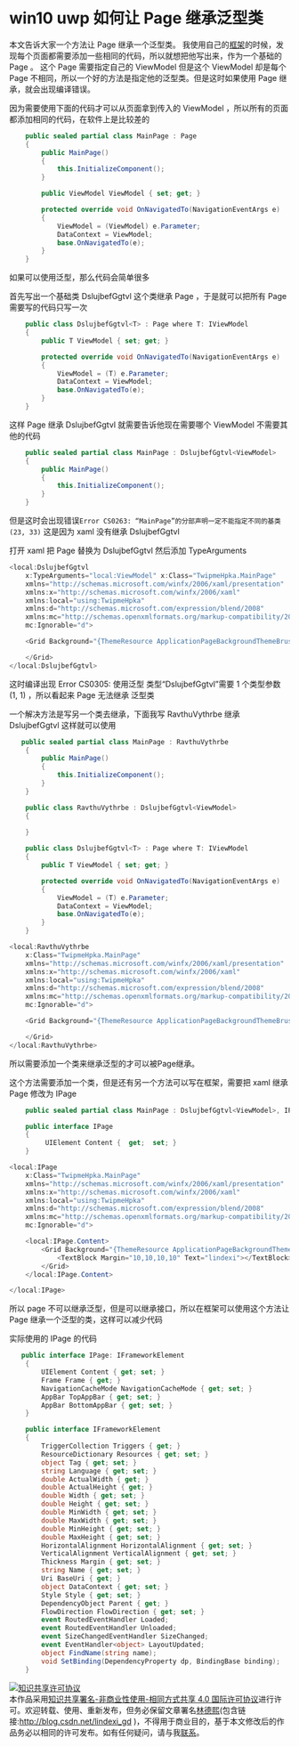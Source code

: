 
# win10 uwp 如何让 Page 继承泛型类

本文告诉大家一个方法让 Page 继承一个泛型类。
我使用自己的[框架](https://www.nuget.org/packages/lindexi.uwp.Framework)的时候，发现每个页面都需要添加一些相同的代码，所以就想把他写出来，作为一个基础的 Page 。
这个 Page 需要指定自己的 ViewModel 但是这个 ViewModel 却是每个 Page 不相同，所以一个好的方法是指定他的泛型类。但是这时如果使用 Page 继承，就会出现编译错误。

<!--more-->



<!-- csdn -->

因为需要使用下面的代码才可以从页面拿到传入的 ViewModel ，所以所有的页面都添加相同的代码，在软件上是比较差的

```csharp
    public sealed partial class MainPage : Page
    {
        public MainPage()
        {
            this.InitializeComponent();
        }

        public ViewModel ViewModel { set; get; }

        protected override void OnNavigatedTo(NavigationEventArgs e)
        {
            ViewModel = (ViewModel) e.Parameter;
            DataContext = ViewModel;
            base.OnNavigatedTo(e);
        }
    }
```

如果可以使用泛型，那么代码会简单很多

首先写出一个基础类  DslujbefGgtvl 这个类继承 Page ，于是就可以把所有 Page 需要写的代码只写一次

```csharp
    public class DslujbefGgtvl<T> : Page where T: IViewModel
    {
        public T ViewModel { set; get; }

        protected override void OnNavigatedTo(NavigationEventArgs e)
        {
            ViewModel = (T) e.Parameter;
            DataContext = ViewModel;
            base.OnNavigatedTo(e);
        }
    }
```

这样 Page 继承 DslujbefGgtvl 就需要告诉他现在需要哪个 ViewModel 不需要其他的代码

```csharp
    public sealed partial class MainPage : DslujbefGgtvl<ViewModel>
    {
        public MainPage()
        {
            this.InitializeComponent();
        }
    }
```

但是这时会出现错误`Error CS0263: “MainPage”的分部声明一定不能指定不同的基类 (23, 33)` 这是因为 xaml 没有继承  DslujbefGgtvl

打开 xaml 把 Page 替换为 DslujbefGgtvl 然后添加 TypeArguments 

```csharp
<local:DslujbefGgtvl
    x:TypeArguments="local:ViewModel" x:Class="TwipmeHpka.MainPage"
    xmlns="http://schemas.microsoft.com/winfx/2006/xaml/presentation"
    xmlns:x="http://schemas.microsoft.com/winfx/2006/xaml"
    xmlns:local="using:TwipmeHpka"
    xmlns:d="http://schemas.microsoft.com/expression/blend/2008"
    xmlns:mc="http://schemas.openxmlformats.org/markup-compatibility/2006"
    mc:Ignorable="d">

    <Grid Background="{ThemeResource ApplicationPageBackgroundThemeBrush}">

    </Grid>
</local:DslujbefGgtvl>

```

这时编译出现    Error CS0305: 使用泛型 类型“DslujbefGgtvl<T>”需要 1 个类型参数 (1, 1) ，所以看起来 Page 无法继承 泛型类

一个解决方法是写另一个类去继承，下面我写 RavthuVythrbe 继承  DslujbefGgtvl 这样就可以使用

```csharp
   public sealed partial class MainPage : RavthuVythrbe
    {
        public MainPage()
        {
            this.InitializeComponent();
        }
    }

    public class RavthuVythrbe : DslujbefGgtvl<ViewModel>
    {
        
    }

    public class DslujbefGgtvl<T> : Page where T: IViewModel
    {
        public T ViewModel { set; get; }

        protected override void OnNavigatedTo(NavigationEventArgs e)
        {
            ViewModel = (T) e.Parameter;
            DataContext = ViewModel;
            base.OnNavigatedTo(e);
        }
    }
```

```csharp
<local:RavthuVythrbe
    x:Class="TwipmeHpka.MainPage"
    xmlns="http://schemas.microsoft.com/winfx/2006/xaml/presentation"
    xmlns:x="http://schemas.microsoft.com/winfx/2006/xaml"
    xmlns:local="using:TwipmeHpka"
    xmlns:d="http://schemas.microsoft.com/expression/blend/2008"
    xmlns:mc="http://schemas.openxmlformats.org/markup-compatibility/2006"
    mc:Ignorable="d">

    <Grid Background="{ThemeResource ApplicationPageBackgroundThemeBrush}">

    </Grid>
</local:RavthuVythrbe>
```

所以需要添加一个类来继承泛型的才可以被Page继承。

这个方法需要添加一个类，但是还有另一个方法可以写在框架，需要把 xaml 继承 Page 修改为 IPage

```csharp
    public sealed partial class MainPage : DslujbefGgtvl<ViewModel>, IPage

    public interface IPage
    {
         UIElement Content {  get;  set; }
    }

```

```csharp
<local:IPage
    x:Class="TwipmeHpka.MainPage"
    xmlns="http://schemas.microsoft.com/winfx/2006/xaml/presentation"
    xmlns:x="http://schemas.microsoft.com/winfx/2006/xaml"
    xmlns:local="using:TwipmeHpka"
    xmlns:d="http://schemas.microsoft.com/expression/blend/2008"
    xmlns:mc="http://schemas.openxmlformats.org/markup-compatibility/2006"
    mc:Ignorable="d">

    <local:IPage.Content>
        <Grid Background="{ThemeResource ApplicationPageBackgroundThemeBrush}">
            <TextBlock Margin="10,10,10,10" Text="lindexi"></TextBlock>
        </Grid>
    </local:IPage.Content>

</local:IPage>

```

所以 page 不可以继承泛型，但是可以继承接口，所以在框架可以使用这个方法让 Page 继承一个泛型的类，这样可以减少代码

实际使用的 IPage 的代码

```csharp
   public interface IPage: IFrameworkElement
    {
        UIElement Content { get; set; }
        Frame Frame { get; }
        NavigationCacheMode NavigationCacheMode { get; set; }
        AppBar TopAppBar { get; set; }
        AppBar BottomAppBar { get; set; }
    }

    public interface IFrameworkElement
    {
        TriggerCollection Triggers { get; }
        ResourceDictionary Resources { get; set; }
        object Tag { get; set; }
        string Language { get; set; }
        double ActualWidth { get; }
        double ActualHeight { get; }
        double Width { get; set; }
        double Height { get; set; }
        double MinWidth { get; set; }
        double MaxWidth { get; set; }
        double MinHeight { get; set; }
        double MaxHeight { get; set; }
        HorizontalAlignment HorizontalAlignment { get; set; }
        VerticalAlignment VerticalAlignment { get; set; }
        Thickness Margin { get; set; }
        string Name { get; set; }
        Uri BaseUri { get; }
        object DataContext { get; set; }
        Style Style { get; set; }
        DependencyObject Parent { get; }
        FlowDirection FlowDirection { get; set; }
        event RoutedEventHandler Loaded;
        event RoutedEventHandler Unloaded;
        event SizeChangedEventHandler SizeChanged;
        event EventHandler<object> LayoutUpdated;
        object FindName(string name);
        void SetBinding(DependencyProperty dp, BindingBase binding);
    }
```




<a rel="license" href="http://creativecommons.org/licenses/by-nc-sa/4.0/"><img alt="知识共享许可协议" style="border-width:0" src="https://licensebuttons.net/l/by-nc-sa/4.0/88x31.png" /></a><br />本作品采用<a rel="license" href="http://creativecommons.org/licenses/by-nc-sa/4.0/">知识共享署名-非商业性使用-相同方式共享 4.0 国际许可协议</a>进行许可。欢迎转载、使用、重新发布，但务必保留文章署名[林德熙](http://blog.csdn.net/lindexi_gd)(包含链接:http://blog.csdn.net/lindexi_gd )，不得用于商业目的，基于本文修改后的作品务必以相同的许可发布。如有任何疑问，请与我[联系](mailto:lindexi_gd@163.com)。